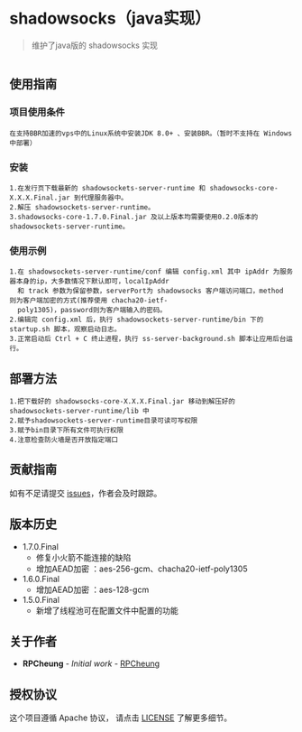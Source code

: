 # shadowsocks（java实现）

> 维护了java版的 shadowsocks 实现

[![]()]()

## 使用指南

### 项目使用条件

```
在支持BBR加速的vps中的Linux系统中安装JDK 8.0+ 、安装BBR。（暂时不支持在 Windows 中部署）
```

### 安装

```
1.在发行页下载最新的 shadowsockets-server-runtime 和 shadowsocks-core-X.X.X.Final.jar 到代理服务器中。
2.解压 shadowsockets-server-runtime。
3.shadowsocks-core-1.7.0.Final.jar 及以上版本均需要使用0.2.0版本的 shadowsockets-server-runtime。
```

### 使用示例

```
1.在 shadowsockets-server-runtime/conf 编辑 config.xml 其中 ipAddr 为服务器本身的ip，大多数情况下默认即可，localIpAddr 
  和 track 参数为保留参数，serverPort为 shadowsocks 客户端访问端口，method 则为客户端加密的方式(推荐使用 chacha20-ietf-
  poly1305)，password则为客户端输入的密码。
2.编辑完 config.xml 后，执行 shadowsockets-server-runtime/bin 下的 startup.sh 脚本，观察启动日志。
3.正常启动后 Ctrl + C 终止进程，执行 ss-server-background.sh 脚本让应用后台运行。
```

## 部署方法

```
1.把下载好的 shadowsocks-core-X.X.X.Final.jar 移动到解压好的 shadowsockets-server-runtime/lib 中
2.赋予shadowsockets-server-runtime目录可读可写权限
3.赋予bin目录下所有文件可执行权限
4.注意检查防火墙是否开放指定端口
```

## 贡献指南

如有不足请提交 [issues](https://github.com/RPCheung/shadowsockets-core/issues/new)，作者会及时跟踪。

## 版本历史

* 1.7.0.Final
    * 修复小火箭不能连接的缺陷
    * 增加AEAD加密 ：aes-256-gcm、chacha20-ietf-poly1305
* 1.6.0.Final
    * 增加AEAD加密 ：aes-128-gcm
* 1.5.0.Final
    * 新增了线程池可在配置文件中配置的功能

## 关于作者

* **RPCheung** - *Initial work* - [RPCheung](https://github.com/RPCheung)

## 授权协议

这个项目遵循 Apache 协议， 请点击 [LICENSE](https://github.com/RPCheung/shadowsockets-core/blob/master/LICENSE) 了解更多细节。